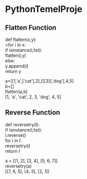 # PythonTemelProje
## Flatten Function
def flatten(x,y):\
	>for i in x:\
		if isinstance(i,list):\
			flatten(i,y)\
		else:\
			y.append(i)\
	return y

a=[[1,'a',['cat'],2],[[[3]],'dog'],4,5]\
b=[]\
flatten(a,b)\
[1, 'a', 'cat', 2, 3, 'dog', 4, 5]

## Reverse Function
def reversetry(l):\
	if isinstance(l,list):\
		l.reverse()\
		for i in l:\
			reversetry(i)\
	return l

a = [[1, 2], [3, 4], [5, 6, 7]]\
reversetry(a)\
[[7, 6, 5], [4, 3], [2, 1]]
